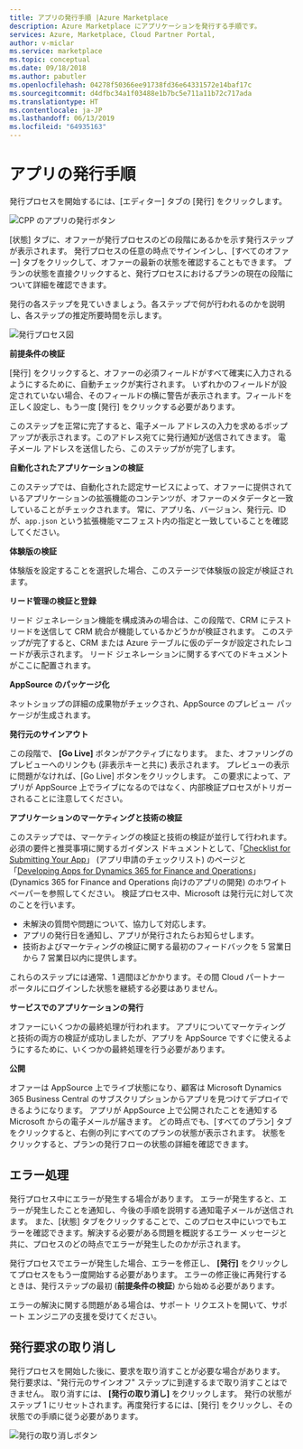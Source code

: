 ```yaml
---
title: アプリの発行手順 |Azure Marketplace
description: Azure Marketplace にアプリケーションを発行する手順です。
services: Azure, Marketplace, Cloud Partner Portal,
author: v-miclar
ms.service: marketplace
ms.topic: conceptual
ms.date: 09/18/2018
ms.author: pabutler
ms.openlocfilehash: 04278f50366ee91738fd36e64331572e14baf17c
ms.sourcegitcommit: d4dfbc34a1f03488e1b7bc5e711a11b72c717ada
ms.translationtype: HT
ms.contentlocale: ja-JP
ms.lasthandoff: 06/13/2019
ms.locfileid: "64935163"
---
```

# <a name="app-publishing-steps"></a>アプリの発行手順

発行プロセスを開始するには、[エディター] タブの [発行] をクリックします。

![CPP のアプリの発行ボタン](./media/d365-financials/image014.jpg)


[状態] タブに、オファーが発行プロセスのどの段階にあるかを示す発行ステップが表示されます。 発行プロセスの任意の時点でサインインし、[すべてのオファー] タブをクリックして、オファーの最新の状態を確認することもできます。 プランの状態を直接クリックすると、発行プロセスにおけるプランの現在の段階について詳細を確認できます。

発行の各ステップを見ていきましょう。各ステップで何が行われるのかを説明し、各ステップの推定所要時間を示します。

![発行プロセス図](./media/d365-financials/image017.png)


**前提条件の検証**

[発行] をクリックすると、オファーの必須フィールドがすべて確実に入力されるようにするために、自動チェックが実行されます。 いずれかのフィールドが設定されていない場合、そのフィールドの横に警告が表示されます。フィールドを正しく設定し、もう一度 [発行] をクリックする必要があります。

このステップを正常に完了すると、電子メール アドレスの入力を求めるポップアップが表示されます。このアドレス宛てに発行通知が送信されてきます。 電子メール アドレスを送信したら、このステップがが完了します。


**自動化されたアプリケーションの検証**

このステップでは、自動化された認定サービスによって、オファーに提供されているアプリケーションの拡張機能のコンテンツが、オファーのメタデータと一致していることがチェックされます。 常に、アプリ名、バージョン、発行元、ID が、`app.json` という拡張機能マニフェスト内の指定と一致していることを確認してください。


**体験版の検証**

体験版を設定することを選択した場合、このステージで体験版の設定が検証されます。


**リード管理の検証と登録**

リード ジェネレーション機能を構成済みの場合は、この段階で、CRM にテスト リードを送信して CRM 統合が機能しているかどうかが検証されます。 このステップが完了すると、CRM または Azure テーブルに仮のデータが設定されたレコードが表示されます。 リード ジェネレーションに関するすべてのドキュメントがここに配置されます。


**AppSource のパッケージ化**

ネットショップの詳細の成果物がチェックされ、AppSource のプレビュー パッケージが生成されます。


**発行元のサインアウト**

この段階で、 **[Go Live]** ボタンがアクティブになります。 また、オファリングのプレビューへのリンクも (非表示キーと共に) 表示されます。 プレビューの表示に問題がなければ、[Go Live] ボタンをクリックします。
この要求によって、アプリが AppSource 上でライブになるのではなく、内部検証プロセスがトリガーされることに注意してください。


**アプリケーションのマーケティングと技術の検証**

このステップでは、マーケティングの検証と技術の検証が並行して行われます。 必須の要件と推奨事項に関するガイダンス ドキュメントとして、「[Checklist for Submitting Your App](https://aka.ms/CheckBeforeYouSubmit)」 (アプリ申請のチェックリスト) のページと「[Developing Apps for Dynamics 365 for Finance and Operations](https://go.microsoft.com/fwlink/?linkid=841518)」 (Dynamics 365 for Finance and Operations 向けのアプリの開発) のホワイトペーパーを参照してください。 検証プロセス中、Microsoft は発行元に対して次のことを行います。
-  未解決の質問や問題について、協力して対応します。  
- アプリの発行日を通知し、アプリが発行されたらお知らせします。 
- 技術およびマーケティングの検証に関する最初のフィードバックを 5 営業日から 7 営業日以内に提供します。

これらのステップには通常、1 週間ほどかかります。その間 Cloud パートナー ポータルにログインした状態を継続する必要はありません。


**サービスでのアプリケーションの発行**

オファーにいくつかの最終処理が行われます。 アプリについてマーケティングと技術の両方の検証が成功しましたが、アプリを AppSource ですぐに使えるようにするために、いくつかの最終処理を行う必要があります。


**公開**

オファーは AppSource 上でライブ状態になり、顧客は Microsoft Dynamics 365 Business Central のサブスクリプションからアプリを見つけてデプロイできるようになります。 アプリが AppSource 上で公開されたことを通知する Microsoft からの電子メールが届きます。 どの時点でも、[すべてのプラン] タブをクリックすると、右側の列にすべてのプランの状態が表示されます。 状態をクリックすると、プランの発行フローの状態の詳細を確認できます。


<a name="error-handling"></a>エラー処理
--------------

発行プロセス中にエラーが発生する場合があります。 エラーが発生すると、エラーが発生したことを通知し、今後の手順を説明する通知電子メールが送信されます。 また、[状態] タブをクリックすることで、このプロセス中にいつでもエラーを確認できます。解決する必要がある問題を概説するエラー メッセージと共に、プロセスのどの時点でエラーが発生したのかが示されます。

発行プロセスでエラーが発生した場合、エラーを修正し、 **[発行]** をクリックしてプロセスをもう一度開始する必要があります。 エラーの修正後に再発行するときは、発行ステップの最初 (**前提条件の検証**) から始める必要があります。

エラーの解決に関する問題がある場合は、サポート リクエストを開いて、サポート エンジニアの支援を受けてください。


<a name="canceling-the-publishing-request"></a>発行要求の取り消し
--------------------------------

発行プロセスを開始した後に、要求を取り消すことが必要な場合があります。 発行要求は、"発行元のサインオフ" ステップに到達するまで取り消すことはできません。 取り消すには、 **[発行の取り消し]** をクリックします。 発行の状態がステップ 1 にリセットされます。再度発行するには、[発行] をクリックし、その状態での手順に従う必要があります。

![発行の取り消しボタン](./media/d365-financials/image013.png)
